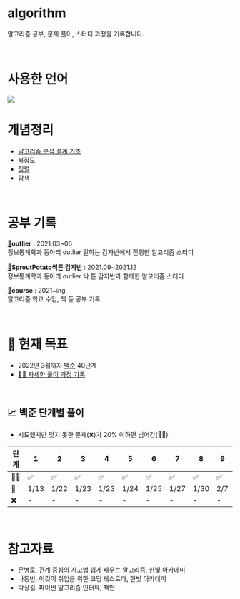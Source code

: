 # algorithm 
알고리즘 공부, 문제 풀이, 스터디 과정을 기록합니다.

<br>

# 사용한 언어
<img src="https://img.shields.io/badge/Python-3766AB?style=flat-square&logo=Python&logoColor=white"/>

<br>

# 개념정리
* <a href="https://github.com/hijyun/algorithm/blob/master/course/Intro-to-Algorithm.md">알고리즘 분석 설계 기초</a>
* <a href="https://github.com/hijyun/algorithm/blob/master/course/Complexity.md">복잡도</a>
* <a href="https://github.com/hijyun/algorithm/blob/master/course/Sorting.md">정렬</a>
* <a href="https://github.com/hijyun/algorithm/blob/master/course/Search.md">탐색</a>
<br>

# 공부 기록
[🔗](https://github.com/hijyun/algorithm/tree/master/outlier)**outlier**
: 2021.03~06
<br>
정보통계학과 동아리 outlier 말하는 감자반에서 진행한 알고리즘 스터디

[🔗](https://github.com/hijyun/algorithm/tree/master/SproutPotato)**SproutPotato싹튼 감자반**
: 2021.09~2021.12
<br>
정보통계학과 동아리 outlier 싹 튼 감자반과 함께한 알고리즘 스터디


[🔗](https://github.com/hijyun/algorithm/tree/master/course)**course**
: 2021~ing
<br>
알고리즘 학교 수업, 책 등 공부 기록

<br>


# 🌈 현재 목표 
* 2022년 3월까지 [백준](https://github.com/hijyun/algorithm/tree/master/BaekJoon) 40단계
* [✍🏻 자세한 풀이 과정 기록](https://newtoner.tistory.com/category/Algorithm)

<br>

## 📈 **백준 단계별 풀이**
* 시도했지만 맞지 못한 문제(❌)가 20% 이하면 넘어감(🙆‍♂️).

|단계 | 1 | 2 | 3 | 4 | 5 | 6 | 7 | 8 | 9 | 10 | 11 | 12 | 13 | 14 | 15 | 16 | 17 | 18 | 19 | 20 | 21 | 22 | 23 | 24 | 25 | 26 | 27 | 28 | 29 | 30 | 31 | 32 | 33 | 34 | 35 | 36 | 37 | 38 | 39 | 40 |달성률 |
| ---| --- | --- | --- | --- | --- | --- | --- | --- | --- |--- |--- |--- | --- | --- | --- | --- | --- | --- | --- | --- |--- |--- | --- | --- | --- | --- | --- | --- | --- |--- |--- |--- |--- |--- |--- |-- |--- |--- |--- |--- |--- |
|🙆‍♂️|:white_check_mark:|:white_check_mark:|:white_check_mark:|:white_check_mark:|:white_check_mark:|:white_check_mark:|:white_check_mark:|:white_check_mark:|:white_check_mark:||||||||||||||||||||||||||||||||17.50% |
|📅|1/13|1/22|1/23|1/23|1/24|1/25|1/27|1/30|2/7|||||||||||||||||||||||||||||||||
|❌|-|-|-|-|-|-|-|-|-||||||||||||||||||||||||||||||||0.00% |

<br>

# 참고자료
* 문병로, 관계 중심의 사고법 쉽게 배우는 알고리즘, 한빛 아카데미
* 나동빈, 이것이 취업을 위한 코딩 테스트다, 한빛 아카데미
* 박상길, 파이썬 알고리즘 인터뷰, 책만
